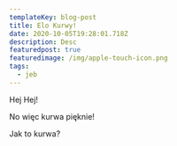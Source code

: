 ```yaml
---
templateKey: blog-post
title: Elo Kurwy!
date: 2020-10-05T19:28:01.718Z
description: Desc
featuredpost: true
featuredimage: /img/apple-touch-icon.png
tags:
  - jeb
---
```

Hej Hej! 

No więc kurwa pięknie!



Jak to kurwa?